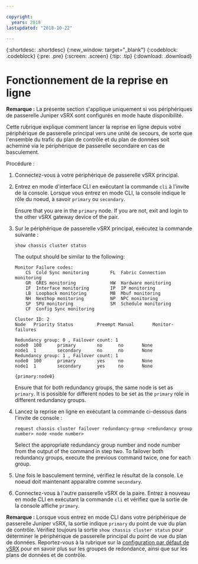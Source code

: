 ```yaml
---

copyright:
  years: 2018
lastupdated: "2018-10-22"

---
```


{:shortdesc: .shortdesc}
{:new_window: target="_blank"}
{:codeblock: .codeblock}
{:pre: .pre}
{:screen: .screen}
{:tip: .tip}
{:download: .download}

# Fonctionnement de la reprise en ligne
**Remarque :** La présente section s'applique uniquement si vos périphériques de passerelle Juniper vSRX sont configurés en mode haute disponibilité.

Cette rubrique explique comment lancer la reprise en ligne depuis votre périphérique de passerelle principal vers une unité de secours, de sorte que l'ensemble du trafic du plan de contrôle et du plan de données soit acheminé via le périphérique de passerelle secondaire en cas de basculement.

Procédure :

1. Connectez-vous à votre périphérique de passerelle vSRX principal.

2. Entrez en mode d'interface CLI en exécutant la commande `cli` à l'invite de la console. Lorsque vous entrez en mode CLI, la console indique le rôle du noeud, à savoir `primary` ou `secondary`.

	Ensure that you are in the `primary` node. If you are not, exit and login to the other vSRX gateway device of the pair.

2. Sur le périphérique de passerelle vSRX principal, exécutez la commande suivante :

	```
	show chassis cluster status
	```
	The output should be similar to the following:

	```
	Monitor Failure codes:
		CS  Cold Sync monitoring        FL  Fabric Connection monitoring
		GR  GRES monitoring             HW  Hardware monitoring
		IF  Interface monitoring        IP  IP monitoring
		LB  Loopback monitoring         MB  Mbuf monitoring
		NH  Nexthop monitoring          NP  NPC monitoring
		SP  SPU monitoring              SM  Schedule monitoring
		CF  Config Sync monitoring

	Cluster ID: 2
	Node   Priority Status         Preempt Manual   	Monitor-failures

	Redundancy group: 0 , Failover count: 1
	node0  100      primary        no      no       None
	node1  1        secondary      no      no       None
	Redundancy group: 1 , Failover count: 1
	node0  100      primary        yes     no       None
	node1  1        secondary      yes     no       None

	{primary:node0}
	```

	Ensure that for both redundancy groups, the same node is set as `primary`. It is possible for different nodes to be set as the `primary` role in different redundancy groups.

3. Lancez la reprise en ligne en exécutant la commande ci-dessous dans l'invite de console :

	```
	request chassis cluster failover redundancy-group <redundancy group number> node <node number>
	```

	Select the appropriate redundancy group number and node number from the output of the command in step two. To failover both redundancy groups, execute the previous command twice, one for each group.

4. Une fois le basculement terminé, vérifiez le résultat de la console. Le noeud doit maintenant apparaître comme `secondary`.

5. Connectez-vous à l'autre passerelle vSRX de la paire. Entrez à nouveau en mode CLI en exécutant la commande `cli` et vérifiez que la sortie de la console affiche `primary`.

**Remarque :** Lorsque vous entrez en mode CLI dans votre périphérique de passerelle Juniper vSRX, la sortie indique `primary` du point de vue du plan de contrôle. Vérifiez toujours la sortie `show chassis cluster status` pour déterminer le périphérique de passerelle principal du point de vue du plan de données. Reportez-vous à la rubrique sur la [configuration par défaut de vSRX](vsrx-default-config.html) pour en savoir plus sur les groupes de redondance, ainsi que sur les plans de données et de contrôle.
